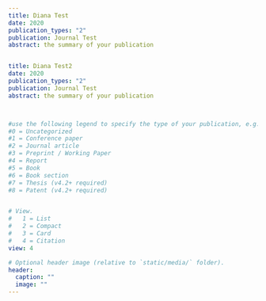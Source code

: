 ```yaml
---
title: Diana Test
date: 2020
publication_types: "2" 
publication: Journal Test
abstract: the summary of your publication


title: Diana Test2
date: 2020
publication_types: "2" 
publication: Journal Test
abstract: the summary of your publication



#use the following legend to specify the type of your publication, e.g. "1" for conference proceedings:
#0 = Uncategorized
#1 = Conference paper
#2 = Journal article
#3 = Preprint / Working Paper
#4 = Report
#5 = Book
#6 = Book section
#7 = Thesis (v4.2+ required)
#8 = Patent (v4.2+ required)


# View.
#   1 = List
#   2 = Compact
#   3 = Card
#   4 = Citation
view: 4

# Optional header image (relative to `static/media/` folder).
header:
  caption: ""
  image: ""
---
```

